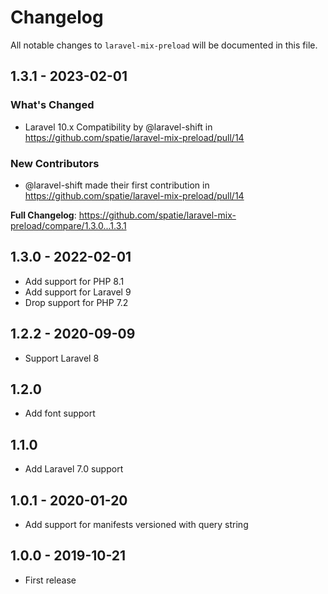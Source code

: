 # Changelog

All notable changes to `laravel-mix-preload` will be documented in this file.

## 1.3.1 - 2023-02-01

### What's Changed

- Laravel 10.x Compatibility by @laravel-shift in https://github.com/spatie/laravel-mix-preload/pull/14

### New Contributors

- @laravel-shift made their first contribution in https://github.com/spatie/laravel-mix-preload/pull/14

**Full Changelog**: https://github.com/spatie/laravel-mix-preload/compare/1.3.0...1.3.1

## 1.3.0 - 2022-02-01

- Add support for PHP 8.1
- Add support for Laravel 9
- Drop support for PHP 7.2

## 1.2.2 - 2020-09-09

- Support Laravel 8

## 1.2.0

- Add font support

## 1.1.0

- Add Laravel 7.0 support

## 1.0.1 - 2020-01-20

- Add support for manifests versioned with query string

## 1.0.0 - 2019-10-21

- First release
